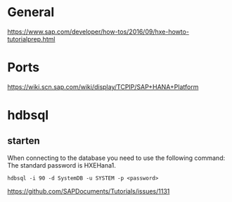 # General
https://www.sap.com/developer/how-tos/2016/09/hxe-howto-tutorialprep.html
# Ports
https://wiki.scn.sap.com/wiki/display/TCPIP/SAP+HANA+Platform
# hdbsql
## starten
When connecting to the database you need to use the following command:
The standard password is HXEHana1.
```
hdbsql -i 90 -d SystemDB -u SYSTEM -p <password>
```
https://github.com/SAPDocuments/Tutorials/issues/1131
